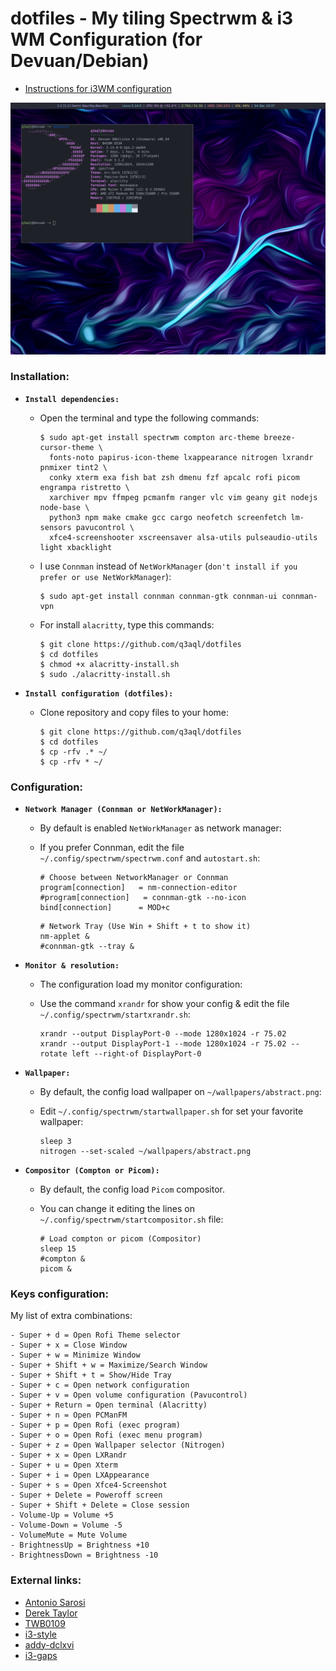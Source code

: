 dotfiles - My tiling Spectrwm & i3 WM Configuration (for Devuan/Debian)
=======================================================================

* [Instructions for i3WM configuration](README-i3.md)

![spectrwm](examples/spectrwm.png)

### Installation:

  * **`Install dependencies:`**
  
    * Open the terminal and type the following commands:
    
      ```shell
      $ sudo apt-get install spectrwm compton arc-theme breeze-cursor-theme \
        fonts-noto papirus-icon-theme lxappearance nitrogen lxrandr pnmixer tint2 \
        conky xterm exa fish bat zsh dmenu fzf apcalc rofi picom engrampa ristretto \
        xarchiver mpv ffmpeg pcmanfm ranger vlc vim geany git nodejs node-base \
        python3 npm make cmake gcc cargo neofetch screenfetch lm-sensors pavucontrol \
        xfce4-screenshooter xscreensaver alsa-utils pulseaudio-utils light xbacklight
      ````
    * I use `Connman` instead of `NetWorkManager` (`don't install if you prefer or use NetWorkManager`):

      ```shell
      $ sudo apt-get install connman connman-gtk connman-ui connman-vpn
      ````
      
    * For install `alacritty`, type this commands:
    
      ```shell
      $ git clone https://github.com/q3aql/dotfiles
      $ cd dotfiles
      $ chmod +x alacritty-install.sh
      $ sudo ./alacritty-install.sh
      ````

  * **`Install configuration (dotfiles):`**
  
    * Clone repository and copy files to your home:

      ```shell
      $ git clone https://github.com/q3aql/dotfiles
      $ cd dotfiles
      $ cp -rfv .* ~/
      $ cp -rfv * ~/
      ````

### Configuration:

  * **`Network Manager (Connman or NetWorkManager):`**
  
    * By default is enabled `NetWorkManager` as network manager:
    * If you prefer Connman, edit the file `~/.config/spectrwm/spectrwm.conf` and `autostart.sh`:
    
      ```shell
      # Choose between NetworkManager or Connman
      program[connection]   = nm-connection-editor
      #program[connection]   = connman-gtk --no-icon
      bind[connection]      = MOD+c
      ````

      ```shell
      # Network Tray (Use Win + Shift + t to show it)
      nm-applet &
      #connman-gtk --tray &
      ````

  * **`Monitor & resolution:`**
  
    * The configuration load my monitor configuration:
    * Use the command `xrandr` for show your config & edit the file `~/.config/spectrwm/startxrandr.sh`:
    
      ```shell
      xrandr --output DisplayPort-0 --mode 1280x1024 -r 75.02
      xrandr --output DisplayPort-1 --mode 1280x1024 -r 75.02 --rotate left --right-of DisplayPort-0
      ````

  * **`Wallpaper:`**
  
    * By default, the config load wallpaper on `~/wallpapers/abstract.png`:
    * Edit  `~/.config/spectrwm/startwallpaper.sh` for set your favorite wallpaper:
    
      ```shell
      sleep 3
      nitrogen --set-scaled ~/wallpapers/abstract.png
      ````

  * **`Compositor (Compton or Picom):`**
  
    * By default, the config load `Picom` compositor.
    * You can change it editing the lines on `~/.config/spectrwm/startcompositor.sh` file:
    
      ```shell
      # Load compton or picom (Compositor)
      sleep 15
      #compton &
      picom &
      ````

### Keys configuration:

My list of extra combinations:

    - Super + d = Open Rofi Theme selector
    - Super + x = Close Window
    - Super + w = Minimize Window
    - Super + Shift + w = Maximize/Search Window
    - Super + Shift + t = Show/Hide Tray
    - Super + c = Open network configuration
    - Super + v = Open volume configuration (Pavucontrol)
    - Super + Return = Open terminal (Alacritty)
    - Super + n = Open PCManFM
    - Super + p = Open Rofi (exec program)
    - Super + o = Open Rofi (exec menu program)
    - Super + z = Open Wallpaper selector (Nitrogen)
    - Super + x = Open LXRandr
    - Super + u = Open Xterm
    - Super + i = Open LXAppearance
    - Super + s = Open Xfce4-Screenshot
    - Super + Delete = Poweroff screen
    - Super + Shift + Delete = Close session
    - Volume-Up = Volume +5
    - Volume-Down = Volume -5
    - VolumeMute = Mute Volume
    - BrightnessUp = Brightness +10
    - BrightnessDown = Brightness -10

### External links:

* [Antonio Sarosi](https://github.com/antoniosarosi/dotfiles/)
* [Derek Taylor](https://gitlab.com/dwt1/dotfiles/)
* [TWB0109](https://github.com/TWB0109/PDots)
* [i3-style](https://github.com/altdesktop/i3-style)
* [addy-dclxvi](https://github.com/addy-dclxvi/i3-starterpack)
* [i3-gaps](https://github.com/Airblader/i3)
